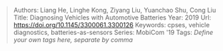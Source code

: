 > Authors: Liang He, Linghe Kong, Ziyang Liu, Yuanchao Shu, Cong Liu
> Title: Diagnosing Vehicles with Automotive Batteries
> Year: 2019
> Url: https://doi.org/10.1145/3300061.3300126
> Keywords: cpses, vehicle diagnostics, batteries-as-sensors
> Series: MobiCom '19
> Tags: *Define your own tags here, separate by comma*